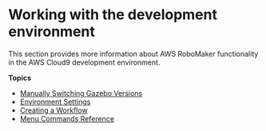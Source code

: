 # Working with the development environment<a name="cloud9-using-ide"></a>

This section provides more information about AWS RoboMaker functionality in the AWS Cloud9 development environment\.

**Topics**
+ [Manually Switching Gazebo Versions](cloud9-switch-gazebo.md)
+ [Environment Settings](cloud9-environment.md)
+ [Creating a Workflow](cloud9-create-workflow.md)
+ [Menu Commands Reference](cloud9-using-ide-reference.md)